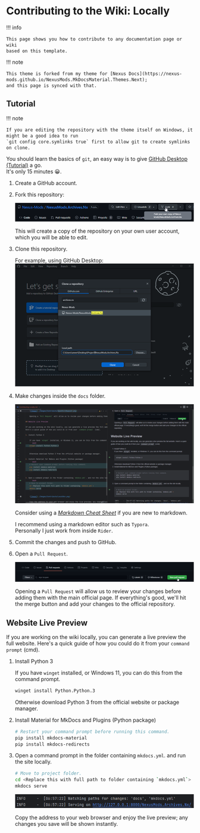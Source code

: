 # Contributing to the Wiki: Locally

!!! info

    This page shows you how to contribute to any documentation page or wiki 
    based on this template.

!!! note

    This theme is forked from my theme for [Nexus Docs](https://nexus-mods.github.io/NexusMods.MkDocsMaterial.Themes.Next);
    and this page is synced with that.

## Tutorial

!!! note

    If you are editing the repository with the theme itself on Windows, it might be a good idea to run
    `git config core.symlinks true` first to allow git to create symlinks on clone.

You should learn the basics of `git`, an easy way is to give [GitHub Desktop (Tutorial)](https://www.youtube.com/watch?v=77W2JSL7-r8) a go.  
It's only 15 minutes 😀.

1. Create a GitHub account.
2. Fork this repository:

    ![Image](../Images/Contribute/ForkTheRepo.png)

    This will create a copy of the repository on your own user account, which you will be able to edit.

3. Clone this repository.

    For example, using GitHub Desktop:
    ![Image](../Images/Contribute/GitHubDesktop.png)

4. Make changes inside the `docs` folder.

    ![Image](../Images/Contribute/Rider.png)

    Consider using a [*Markdown Cheat Sheet*](https://github.com/adam-p/markdown-here/wiki/Markdown-Cheatsheet) if you are new to markdown.

    I recommend using a markdown editor such as `Typora`.  
    Personally I just work from inside `Rider`.  

5. Commit the changes and push to GitHub.

6. Open a `Pull Request`.

    ![Image](../Images/Contribute/OpenPullRequest.png)

    Opening a `Pull Request` will allow us to review your changes before adding them with the main official page. If everything's good, we'll hit the merge button and add your changes to the official repository.

## Website Live Preview

If you are working on the wiki locally, you can generate a live preview the full website.
Here's a quick guide of how you could do it from your `command prompt` (cmd).

1. Install Python 3

    If you have `winget` installed, or Windows 11, you can do this from the command prompt.
    ```bash
    winget install Python.Python.3
    ```

    Otherwise download Python 3 from the official website or package manager.

2. Install Material for MkDocs and Plugins (Python package)
    ```bash
    # Restart your command prompt before running this command.
    pip install mkdocs-material
    pip install mkdocs-redirects
    ```

3. Open a command prompt in the folder containing `mkdocs.yml`. and run the site locally.
    ```bash
    # Move to project folder.
    cd <Replace this with full path to folder containing `mkdocs.yml`>
    mkdocs serve
    ```

    ![Image](../Images/Contribute/LocalRun.png)

    Copy the address to your web browser and enjoy the live preview; any changes you save will be shown instantly.